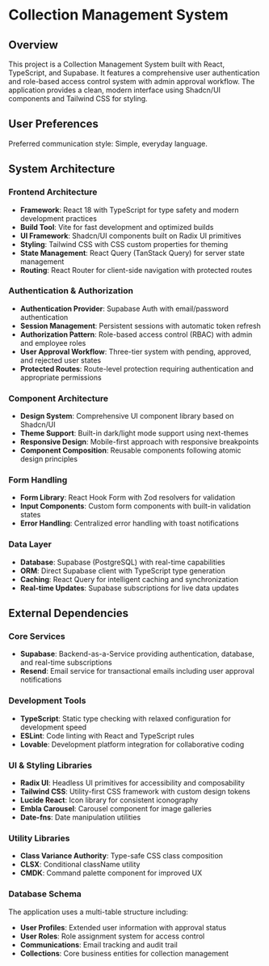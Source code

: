 # Collection Management System

## Overview

This project is a Collection Management System built with React, TypeScript, and Supabase. It features a comprehensive user authentication and role-based access control system with admin approval workflow. The application provides a clean, modern interface using Shadcn/UI components and Tailwind CSS for styling.

## User Preferences

Preferred communication style: Simple, everyday language.

## System Architecture

### Frontend Architecture
- **Framework**: React 18 with TypeScript for type safety and modern development practices
- **Build Tool**: Vite for fast development and optimized builds
- **UI Framework**: Shadcn/UI components built on Radix UI primitives
- **Styling**: Tailwind CSS with CSS custom properties for theming
- **State Management**: React Query (TanStack Query) for server state management
- **Routing**: React Router for client-side navigation with protected routes

### Authentication & Authorization
- **Authentication Provider**: Supabase Auth with email/password authentication
- **Session Management**: Persistent sessions with automatic token refresh
- **Authorization Pattern**: Role-based access control (RBAC) with admin and employee roles
- **User Approval Workflow**: Three-tier system with pending, approved, and rejected user states
- **Protected Routes**: Route-level protection requiring authentication and appropriate permissions

### Component Architecture
- **Design System**: Comprehensive UI component library based on Shadcn/UI
- **Theme Support**: Built-in dark/light mode support using next-themes
- **Responsive Design**: Mobile-first approach with responsive breakpoints
- **Component Composition**: Reusable components following atomic design principles

### Form Handling
- **Form Library**: React Hook Form with Zod resolvers for validation
- **Input Components**: Custom form components with built-in validation states
- **Error Handling**: Centralized error handling with toast notifications

### Data Layer
- **Database**: Supabase (PostgreSQL) with real-time capabilities
- **ORM**: Direct Supabase client with TypeScript type generation
- **Caching**: React Query for intelligent caching and synchronization
- **Real-time Updates**: Supabase subscriptions for live data updates

## External Dependencies

### Core Services
- **Supabase**: Backend-as-a-Service providing authentication, database, and real-time subscriptions
- **Resend**: Email service for transactional emails including user approval notifications

### Development Tools
- **TypeScript**: Static type checking with relaxed configuration for development speed
- **ESLint**: Code linting with React and TypeScript rules
- **Lovable**: Development platform integration for collaborative coding

### UI & Styling Libraries
- **Radix UI**: Headless UI primitives for accessibility and composability
- **Tailwind CSS**: Utility-first CSS framework with custom design tokens
- **Lucide React**: Icon library for consistent iconography
- **Embla Carousel**: Carousel component for image galleries
- **Date-fns**: Date manipulation utilities

### Utility Libraries
- **Class Variance Authority**: Type-safe CSS class composition
- **CLSX**: Conditional className utility
- **CMDK**: Command palette component for improved UX

### Database Schema
The application uses a multi-table structure including:
- **User Profiles**: Extended user information with approval status
- **User Roles**: Role assignment system for access control
- **Communications**: Email tracking and audit trail
- **Collections**: Core business entities for collection management